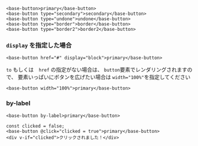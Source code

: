 
```vue
<base-button>primary</base-button>
<base-button type="secondary">secondary</base-button>
<base-button type="undone">undone</base-button>
<base-button type="border">border</base-button>
<base-button type="border2">border2</base-button>
```

### `display` を指定した場合

```vue
<base-button href="#" display="block">primary</base-button>
```

`to` もしくは　`href` の指定がない場合は、 `button`要素でレンダリングされますので、
要素いっぱいにボタンを広げたい場合は `width="100%"`を指定してください

```vue
<base-button width="100%">primary</base-button>
```

### by-label
```vue
<base-button by-label>primary</base-button>
```

```vue
const clicked = false;
<base-button @click="clicked = true">primary</base-button>
<div v-if="clicked">クリックされました！</div>
```
